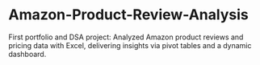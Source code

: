 # Amazon-Product-Review-Analysis
First portfolio and DSA project: Analyzed Amazon product reviews and pricing data with Excel, delivering insights via pivot tables and a dynamic dashboard.

